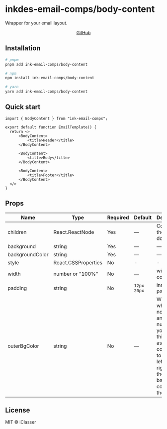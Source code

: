 # inkdes-email-comps/body-content

Wrapper for your email layout.

<div style='text-align:center'>
  <a href='https://github.com/iClasser/inkdes-email-comps'>GitHub<a>
  </hr>
</div>

## Installation

```bash
# pnpm
pnpm add ink-email-comps/body-content

# npm
npm install ink-email-comps/body-content

# yarn
yarn add ink-email-comps/body-content
```

## Quick start

```tsx
import { BodyContent } from "ink-email-comps";

export default function EmailTemplate() {
  return <>
      <BodyContent>
          <title>Header</title>
      </BodyContent>

      <BodyContent>
          <title>Body</title>
      </BodyContent>

      <BodyContent>
          <title>Footer</title>
      </BodyContent>
  </>
}
```

## Props

| Name     | Type            | Required | Default | Description |
| -------- | --------------- | -------- | ------- | ----------- |
| children | React.ReactNode | Yes      | —       | Content of the email document |
| background | string | Yes | — | — |
| backgroundColor | string | Yes | — | — |
| style | React.CSSProperties | No | - | - |
| width | number or "100%" | No | — | width of container |
| padding | string | No | `12px 20px` | inner padding |
| outerBgColor | string | No | — | When whidth is not `100%` and a number, you can set this value as Hex color value to set the left and right side of the section background color, not the inside |

## License

MIT © iClasser
